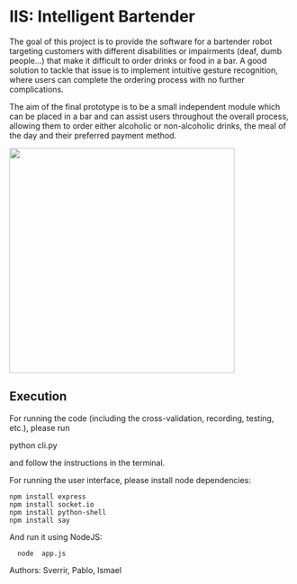 # IIS: Intelligent Bartender

The goal of this project is to provide the software for a bartender robot targeting customers with different disabilities or impairments (deaf, dumb people…) that make it difficult to order drinks or food in a bar. A good solution to tackle that issue is to implement intuitive gesture recognition, where users can complete the ordering process with no further complications. 

The aim of the final prototype is to be a small independent module which can be placed in a bar and can assist users throughout the overall process, allowing them to order either alcoholic or non-alcoholic drinks, the meal of the day and their preferred payment method. 

<img src="http://i.imgur.com/EDpSrvI.png" align="center"  width="400px" >

Execution
---------

For running the code (including the cross-validation, recording, testing, etc.), please run 

python cli.py 

and follow the instructions in the terminal.

For running the user interface, please install node dependencies:
```
npm install express
npm install socket.io
npm install python-shell
npm install say
```

And run it using NodeJS:

```
  node  app.js
```

Authors: Sverrir, Pablo, Ismael
